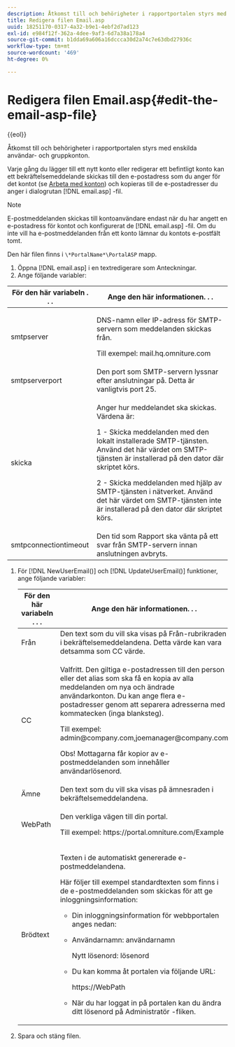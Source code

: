 ```yaml
---
description: Åtkomst till och behörigheter i rapportportalen styrs med enskilda användar- och gruppkonton.
title: Redigera filen Email.asp
uuid: 18251170-0317-4a32-b9e1-4ebf2d7ad123
exl-id: e984f12f-362a-4dee-9af3-6d7a38a178a4
source-git-commit: b1dda69a606a16dccca30d2a74c7e63dbd27936c
workflow-type: tm+mt
source-wordcount: '469'
ht-degree: 0%

---
```


# Redigera filen Email.asp{#edit-the-email-asp-file}

{{eol}}

Åtkomst till och behörigheter i rapportportalen styrs med enskilda användar- och gruppkonton.

Varje gång du lägger till ett nytt konto eller redigerar ett befintligt konto kan ett bekräftelsemeddelande skickas till den e-postadress som du anger för det kontot (se [Arbeta med konton](../../../home/c-rpt-oview/c-admin-rpt/c-work-accts/c-work-accts.md#concept-c933a1940bda4a3489d61d8af315e45d)) och kopieras till de e-postadresser du anger i dialogrutan [!DNL email.asp] -fil.

>[!NOTE]
>
>E-postmeddelanden skickas till kontoanvändare endast när du har angett en e-postadress för kontot och konfigurerat de [!DNL email.asp] -fil. Om du inte vill ha e-postmeddelanden från ett konto lämnar du kontots e-postfält tomt.

Den här filen finns i `\*PortalName*\PortalASP` mapp.

1. Öppna [!DNL email.asp] i en textredigerare som Anteckningar.
1. Ange följande variabler:

<table id="table_44F52DA266364DF993C40678A28E0F0D">
 <thead>
  <tr>
   <th colname="col1" class="entry"> För den här variabeln . . . </th>
   <th colname="col2" class="entry"> Ange den här informationen. . . </th>
  </tr>
 </thead>
 <tbody>
  <tr>
   <td colname="col1"> smtpserver </td>
   <td colname="col2"> <p>DNS-namn eller IP-adress för SMTP-servern som meddelanden skickas från. </p> <p>Till exempel: <span class="filepath"> mail.hq.omniture.com</span></p> </td>
  </tr>
  <tr>
   <td colname="col1"> smtpserverport </td>
   <td colname="col2"> Den port som SMTP-servern lyssnar efter anslutningar på. Detta är vanligtvis port 25. </td>
  </tr>
  <tr>
   <td colname="col1"> skicka </td>
   <td colname="col2"> <p>Anger hur meddelandet ska skickas. Värdena är: </p> <p>1 - Skicka meddelanden med den lokalt installerade SMTP-tjänsten. Använd det här värdet om SMTP-tjänsten är installerad på den dator där skriptet körs. </p> <p>2 - Skicka meddelanden med hjälp av SMTP-tjänsten i nätverket. Använd det här värdet om SMTP-tjänsten inte är installerad på den dator där skriptet körs. </p> </td>
  </tr>
  <tr>
   <td colname="col1"> smtpconnectiontimeout </td>
   <td colname="col2">Den tid som <span class="wintitle"> Rapport</span> ska vänta på ett svar från SMTP-servern innan anslutningen avbryts. </td>
  </tr>
 </tbody>
</table>

1. För [!DNL NewUserEmail()] och [!DNL UpdateUserEmail()] funktioner, ange följande variabler:

   <table id="table_91C5E36B84A94C4097EE5993592BE587">
   <thead>
   <tr>
      <th colname="col1" class="entry"> För den här variabeln . . . </th>
      <th colname="col2" class="entry"> Ange den här informationen. . . </th>
   </tr>
   </thead>
   <tbody>
   <tr>
      <td colname="col1"> Från </td>
      <td colname="col2">Den text som du vill ska visas på Från-rubrikraden i bekräftelsemeddelandena. Detta värde kan vara detsamma som <span class="wintitle"> CC</span> värde. </td>
   </tr>
   <tr>
      <td colname="col1"> CC </td>
      <td colname="col2"> <p>Valfritt. Den giltiga e-postadressen till den person eller det alias som ska få en kopia av alla meddelanden om nya och ändrade användarkonton. Du kan ange flera e-postadresser genom att separera adresserna med kommatecken (inga blanksteg). </p> <p>Till exempel: <span class="filepath"> admin@company.com,joemanager@company.com</span></p> <p> <p>Obs! Mottagarna får kopior av e-postmeddelanden som innehåller användarlösenord. </p> </p> </td>
   </tr>
   <tr>
      <td colname="col1"> Ämne </td>
      <td colname="col2"> Den text som du vill ska visas på ämnesraden i bekräftelsemeddelandena. </td>
   </tr>
   <tr>
      <td colname="col1"> WebPath </td>
      <td colname="col2"> <p>Den verkliga vägen till din portal. </p> <p>Till exempel: <span class="filepath"> https://portal.omniture.com/Example</span></p> </td>
   </tr>
   <tr>
      <td colname="col1"> Brödtext </td>
      <td colname="col2"> <p>Texten i de automatiskt genererade e-postmeddelandena. </p> <p>Här följer till exempel standardtexten som finns i de e-postmeddelanden som skickas för att ge inloggningsinformation:
      <ul id="ul_7FF2E7399AB64D279EC5794AB02C9749">
      <li id="li_7CBCC5CFF9E04776BBC893278785AEE7">Din inloggningsinformation för webbportalen anges nedan: </li>
      <li id="li_5346F0AB3568444B88117C295D8E99C5"><p>Användarnamn: användarnamn </p><p>Nytt lösenord: lösenord </p></li>
      <li id="li_B0D1FAE818BA42CF8546796800A1AA08"><p>Du kan komma åt portalen via följande URL: </p><p><span class="filepath"> https://WebPath</span></p></li>
      <li id="li_7CD71EBDFA1D418F960040569CD511EB">När du har loggat in på portalen kan du ändra ditt lösenord på <span class="wintitle"> Administratör</span> -fliken. </li>
      </ul></p> </td>
   </tr>
   </tbody>
   </table>

1. Spara och stäng filen.

